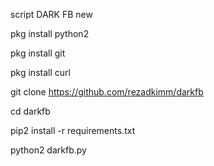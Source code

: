 script DARK FB new

pkg install python2

pkg install git

pkg install curl

git clone https://github.com/rezadkimm/darkfb

cd darkfb

pip2 install -r requirements.txt

python2 darkfb.py
